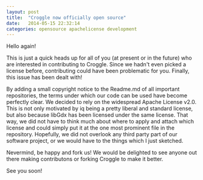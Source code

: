 ```yaml
---
layout: post
title:  "Croggle now officially open source"
date:   2014-05-15 22:32:14
categories: opensource apachelicense development
---
```


Hello again!

This is just a quick heads up for all of you (at present or in the future) who are interested in contributing to Croggle.
Since we hadn't even picked a license before, contributing could have been problematic for you.
Finally, this issue has been dealt with!

By adding a small copyright notice to the Readme.md of all important repositories, the terms under which our code can be used have become perfectly clear.
We decided to rely on the widespread Apache License  v2.0.
This is not only motivated by iq being a pretty liberal and standard license, but also because libGdx has been licensed under the same license.
That way, we did not have to think much about where to apply and attach which license and could simply put it at the one most prominent file in the repository.
Hopefully, we did not overlook any third party part of our software project, or we would have to the things which I just sketched.

Nevermind, be happy and fork us! We would be delighted to see anyone out there making contributons or forking Croggle to make it better.

See you soon!
